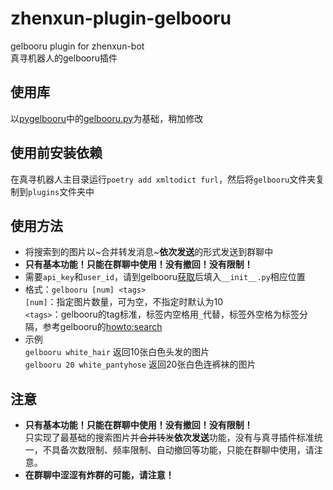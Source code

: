 # zhenxun-plugin-gelbooru
gelbooru plugin for zhenxun-bot  
真寻机器人的gelbooru插件
## 使用库
以[pygelbooru](https://github.com/rainyDayDevs/pygelbooru/)中的[gelbooru.py](https://github.com/rainyDayDevs/pygelbooru/blob/master/pygelbooru/gelbooru.py)为基础，稍加修改
## 使用前安装依赖
在真寻机器人主目录运行`poetry add xmltodict furl`，然后将`gelbooru`文件夹复制到`plugins`文件夹中
## 使用方法
- 将搜索到的图片以~合并转发消息~**依次发送**的形式发送到群聊中
- **只有基本功能！只能在群聊中使用！没有撤回！没有限制！**
- 需要`api_key`和`user_id`，请到gelbooru[获取](https://gelbooru.com/index.php?page=account&s=options)后填入`__init__.py`相应位置
- 格式：`gelbooru [num] <tags>`  
`[num]`：指定图片数量，可为空，不指定时默认为10  
`<tags>`：gelbooru的tag标准，标签内空格用`_`代替，标签外空格为标签分隔，参考gelbooru的[howto:search](https://gelbooru.com/index.php?page=wiki&s=list&search=howto:search)
- 示例  
`gelbooru white_hair` 返回10张白色头发的图片  
`gelbooru 20 white_pantyhose` 返回20张白色连裤袜的图片
## 注意
- **只有基本功能！只能在群聊中使用！没有撤回！没有限制！**  
只实现了最基础的搜索图片并~~合并转发~~**依次发送**功能，没有与真寻插件标准统一，不具备次数限制、频率限制、自动撤回等功能，只能在群聊中使用，请注意。
- **在群聊中涩涩有炸群的可能，请注意！**
